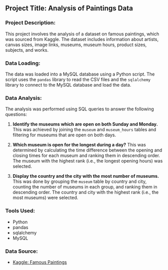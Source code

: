 
## Project Title: Analysis of Paintings Data

### Project Description:
This project involves the analysis of a dataset on famous paintings, which was sourced from Kaggle.
The dataset includes information about artists, canvas sizes, image links, museums, museum hours, product sizes, subjects, and works.

### Data Loading:
The data was loaded into a MySQL database using a Python script. 
The script uses the `pandas` library to read the CSV files and the `sqlalchemy` library to connect to the MySQL database and load the data.

### Data Analysis:
The analysis was performed using SQL queries to answer the following questions:

1. **Identify the museums which are open on both Sunday and Monday.**
   This was achieved by joining the `museum` and `museum_hours` tables and filtering for museums that are open on both days.

2. **Which museum is open for the longest during a day?**
  This was determined by calculating the time difference between the opening and closing times for each museum and ranking them in descending order.
  The museum with the highest rank (i.e., the longest opening hours) was selected.

3. **Display the country and the city with the most number of museums.**
   This was done by grouping the `museum` table by country and city, counting the number of museums in each group, and ranking them in descending order.
   The country and city with the highest rank (i.e., the most museums) were selected.

### Tools Used:
- Python
- pandas
- sqlalchemy
- MySQL

### Data Source:
- [Kaggle: Famous Paintings](https://www.kaggle.com/datasets/mexwell/famous-paintings/data)

